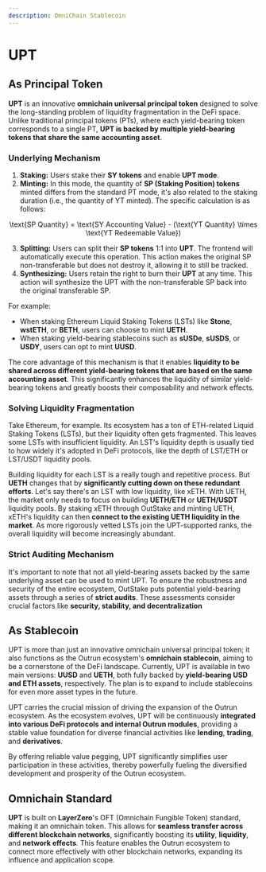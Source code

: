 ```yaml
---
description: OmniChain Stablecoin
---
```


# UPT

## **As Principal Token**

**UPT** is an innovative **omnichain universal principal token** designed to solve the long-standing problem of liquidity fragmentation in the DeFi space. Unlike traditional principal tokens (PTs), where each yield-bearing token corresponds to a single PT, **UPT is backed by multiple yield-bearing tokens that share the same accounting asset**.

### Underlying Mechanism

1. **Staking:** Users stake their **SY tokens** and enable **UPT mode**.
2. **Minting:** In this mode, the quantity of **SP (Staking Position) tokens** minted differs from the standard PT mode, it's also related to the staking duration (i.e., the quantity of YT minted). The specific calculation is as follows:

<p align="center"><span class="math">\text{SP Quantity} = \text{SY Accounting Value} - (\text{YT Quantity} \times \text{YT Redeemable Value})</span></p>

3. **Splitting:** Users can split their **SP tokens** 1:1 into **UPT**. The frontend will automatically execute this operation. This action makes the original SP non-transferable but does not destroy it, allowing it to still be tracked.
4. **Synthesizing:** Users retain the right to burn their **UPT** at any time. This action will synthesize the UPT with the non-transferable SP back into the original transferable SP.

For example:

* When staking Ethereum Liquid Staking Tokens (LSTs) like **Stone**, **wstETH**, or **BETH**, users can choose to mint **UETH**.
* When staking yield-bearing stablecoins such as **sUSDe**, **sUSDS**, or **USDY**, users can opt to mint **UUSD**.

The core advantage of this mechanism is that it enables **liquidity to be shared across different yield-bearing tokens that are based on the same accounting asset**. This significantly enhances the liquidity of similar yield-bearing tokens and greatly boosts their composability and network effects.

### **Solving Liquidity Fragmentation**

Take Ethereum, for example. Its ecosystem has a ton of ETH-related Liquid Staking Tokens (LSTs), but their liquidity often gets fragmented. This leaves some LSTs with insufficient liquidity. An LST's liquidity depth is usually tied to how widely it's adopted in DeFi protocols, like the depth of LST/ETH or LST/USDT liquidity pools.

Building liquidity for each LST is a really tough and repetitive process. But **UETH** changes that by **significantly cutting down on these redundant efforts**. Let's say there's an LST with low liquidity, like xETH. With UETH, the market only needs to focus on building **UETH/ETH** or **UETH/USDT** liquidity pools. By staking xETH through OutStake and minting UETH, xETH's liquidity can then **connect to the existing UETH liquidity in the market**. As more rigorously vetted LSTs join the UPT-supported ranks, the overall liquidity will become increasingly abundant.

### **Strict Auditing Mechanism**

It's important to note that not all yield-bearing assets backed by the same underlying asset can be used to mint UPT. To ensure the robustness and security of the entire ecosystem, OutStake puts potential yield-bearing assets through a series of **strict audits**. These assessments consider crucial factors like **security, stability, and decentralization**

## **As Stablecoin**

UPT is more than just an innovative omnichain universal principal token; it also functions as the Outrun ecosystem's **omnichain stablecoin**, aiming to be a cornerstone of the DeFi landscape. Currently, UPT is available in two main versions: **UUSD** and **UETH**, both fully backed by **yield-bearing USD and ETH assets**, respectively. The plan is to expand to include stablecoins for even more asset types in the future.

UPT carries the crucial mission of driving the expansion of the Outrun ecosystem. As the ecosystem evolves, UPT will be continuously **integrated into various DeFi protocols and internal Outrun modules**, providing a stable value foundation for diverse financial activities like **lending**, **trading**, and **derivatives**.

By offering reliable value pegging, UPT significantly simplifies user participation in these activities, thereby powerfully fueling the diversified development and prosperity of the Outrun ecosystem.

## Omnichain Standard

**UPT** is built on **LayerZero**'s OFT (Omnichain Fungible Token) standard, making it an omnichain token. This allows for **seamless transfer across different blockchain networks**, significantly boosting its **utility**, **liquidity**, and **network effects**. This feature enables the Outrun ecosystem to connect more effectively with other blockchain networks, expanding its influence and application scope.
